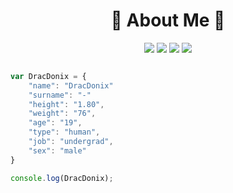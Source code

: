 <h1 align="center"> 💙 About Me 💜</h1>
<p align="center">
     <a href="https://www.instagram.com/mali.ackgz" target"_blank"><img src="https://img.shields.io/badge/INSTAGRAM%20-DC3175.svg?&style=for-the-badge&logo=instagram&logoColor=white"></a>
      <a href="https://open.spotify.com/user/163blka9bl9jfg98e89cl3w9h" target"_blank"><img src="https://img.shields.io/badge/Spotify%20-1ed760.svg?&style=for-the-badge&logo=spotify&logoColor=white"></a>
     <a href="mailto:maliackgz0@gmail.com" target"_blank"><img src="https://img.shields.io/badge/Gmail-ff0000?style=for-the-badge&logo=gmail&logoColor=white"></a>
      <a href="https://discord.com/users/423478579150454786" target"_blank"><img src="https://img.shields.io/badge/Discord%20-7289DA.svg?&style=for-the-badge&logo=discord&logoColor=white"></a>
</p>
<div align="center">
<img src="https://lanyard.cnrad.dev/api/423478579150454786" alt="">
</div>

```js
var DracDonix = {
    "name": "DracDonix"
    "surname": "-"    
    "height": "1.80",
    "weight": "76",
    "age": "19",
    "type": "human",
    "job": "undergrad",
    "sex": "male"
}

console.log(DracDonix);
```
